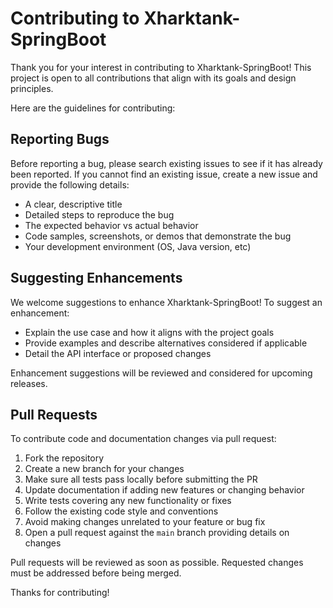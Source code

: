 # Contributing to Xharktank-SpringBoot

Thank you for your interest in contributing to Xharktank-SpringBoot! This project is open to all contributions that align with its goals and design principles.

Here are the guidelines for contributing:

## Reporting Bugs

Before reporting a bug, please search existing issues to see if it has already been reported. If you cannot find an existing issue, create a new issue and provide the following details:

- A clear, descriptive title
- Detailed steps to reproduce the bug
- The expected behavior vs actual behavior
- Code samples, screenshots, or demos that demonstrate the bug
- Your development environment (OS, Java version, etc)

## Suggesting Enhancements

We welcome suggestions to enhance Xharktank-SpringBoot! To suggest an enhancement:

- Explain the use case and how it aligns with the project goals
- Provide examples and describe alternatives considered if applicable
- Detail the API interface or proposed changes

Enhancement suggestions will be reviewed and considered for upcoming releases.

## Pull Requests

To contribute code and documentation changes via pull request:

1. Fork the repository
2. Create a new branch for your changes
3. Make sure all tests pass locally before submitting the PR
4. Update documentation if adding new features or changing behavior
5. Write tests covering any new functionality or fixes
6. Follow the existing code style and conventions
7. Avoid making changes unrelated to your feature or bug fix
8. Open a pull request against the `main` branch providing details on changes

Pull requests will be reviewed as soon as possible. Requested changes must be addressed before being merged.

Thanks for contributing!